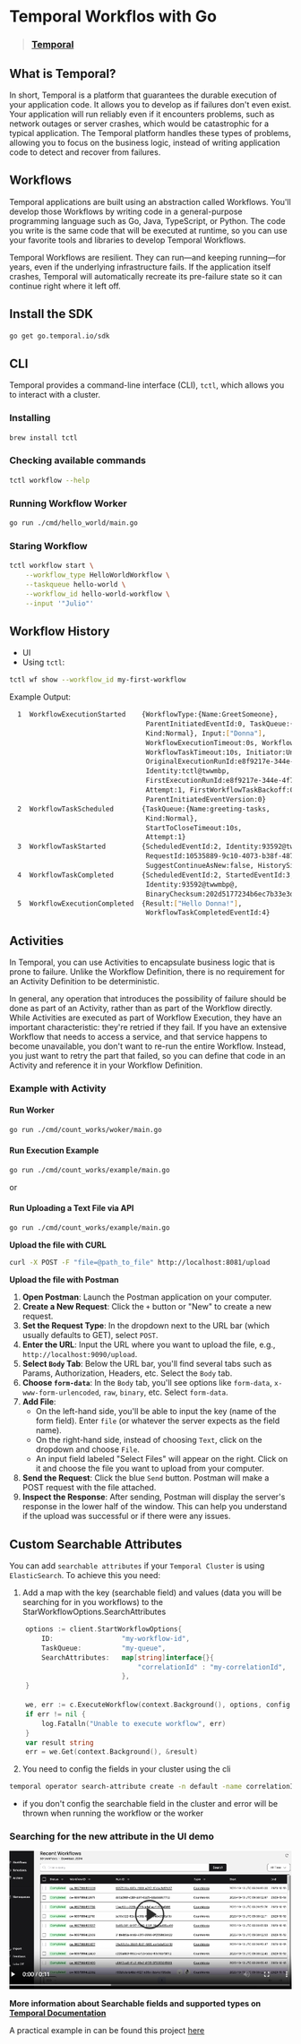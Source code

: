 # Temporal Workflos with Go
> ### [Temporal](https://temporal.io/)

## What is Temporal?
In short, Temporal is a platform that guarantees the durable execution of your application code. It allows you to develop as if failures don't even exist. Your application will run reliably even if it encounters problems, such as network outages or server crashes, which would be catastrophic for a typical application. The Temporal platform handles these types of problems, allowing you to focus on the business logic, instead of writing application code to detect and recover from failures.

## Workflows
Temporal applications are built using an abstraction called Workflows. You'll develop those Workflows by writing code in a general-purpose programming language such as Go, Java, TypeScript, or Python. The code you write is the same code that will be executed at runtime, so you can use your favorite tools and libraries to develop Temporal Workflows.

Temporal Workflows are resilient. They can run—and keeping running—for years, even if the underlying infrastructure fails. If the application itself crashes, Temporal will automatically recreate its pre-failure state so it can continue right where it left off.

## Install the SDK
```bash
go get go.temporal.io/sdk
```

## CLI
Temporal provides a command-line interface (CLI), `tctl`, which allows you to interact with a cluster. 

### Installing 
```bash
brew install tctl
```

### Checking available commands
```bash
tctl workflow --help
```

### Running Workflow Worker
```bash
go run ./cmd/hello_world/main.go 
```

### Staring Workflow
```bash
tctl workflow start \
    --workflow_type HelloWorldWorkflow \
    --taskqueue hello-world \
    --workflow_id hello-world-workflow \
    --input '"Julio"'
```

## Workflow History
- UI
- Using `tctl`:
```bash
tctl wf show --workflow_id my-first-workflow
```

Example Output:
```bash
  1  WorkflowExecutionStarted    {WorkflowType:{Name:GreetSomeone},
                                  ParentInitiatedEventId:0, TaskQueue:{Name:greeting-tasks,
                                  Kind:Normal}, Input:["Donna"],
                                  WorkflowExecutionTimeout:0s, WorkflowRunTimeout:0s,
                                  WorkflowTaskTimeout:10s, Initiator:Unspecified,
                                  OriginalExecutionRunId:e8f9217e-344e-4f7b-98bc-7703bc8c7c76,
                                  Identity:tctl@twwmbp,
                                  FirstExecutionRunId:e8f9217e-344e-4f7b-98bc-7703bc8c7c76,
                                  Attempt:1, FirstWorkflowTaskBackoff:0s,
                                  ParentInitiatedEventVersion:0}
  2  WorkflowTaskScheduled       {TaskQueue:{Name:greeting-tasks,
                                  Kind:Normal},
                                  StartToCloseTimeout:10s,
                                  Attempt:1}
  3  WorkflowTaskStarted         {ScheduledEventId:2, Identity:93592@twwmbp@,
                                  RequestId:10535889-9c10-4073-b38f-4876bbae4db3,
                                  SuggestContinueAsNew:false, HistorySizeBytes:0}
  4  WorkflowTaskCompleted       {ScheduledEventId:2, StartedEventId:3,
                                  Identity:93592@twwmbp@,
                                  BinaryChecksum:202d5177234b6ec7b33e3de1b92f2f5f}
  5  WorkflowExecutionCompleted  {Result:["Hello Donna!"],
                                  WorkflowTaskCompletedEventId:4}
```

## Activities

In Temporal, you can use Activities to encapsulate business logic that is prone to failure. Unlike the Workflow Definition, there is no requirement for an Activity Definition to be deterministic.

In general, any operation that introduces the possibility of failure should be done as part of an Activity, rather than as part of the Workflow directly. While Activities are executed as part of Workflow Execution, they have an important characteristic: they're retried if they fail. If you have an extensive Workflow that needs to access a service, and that service happens to become unavailable, you don't want to re-run the entire Workflow. Instead, you just want to retry the part that failed, so you can define that code in an Activity and reference it in your Workflow Definition.

### Example with Activity

#### Run Worker
```bash
go run ./cmd/count_works/woker/main.go
```

#### Run Execution Example
```bash
go run ./cmd/count_works/example/main.go
```

or

#### Run Uploading a Text File via API
```bash
go run ./cmd/count_works/example/main.go
```

**Upload the file with CURL**
```bash
curl -X POST -F "file=@path_to_file" http://localhost:8081/upload
```

**Upload the file with Postman**

1. **Open Postman**: Launch the Postman application on your computer.
2. **Create a New Request**: Click the `+` button or "New" to create a new request.
3. **Set the Request Type**: In the dropdown next to the URL bar (which usually defaults to GET), select `POST`.
4. **Enter the URL**: Input the URL where you want to upload the file, e.g., `http://localhost:9090/upload`.
5. **Select `Body` Tab**: Below the URL bar, you'll find several tabs such as Params, Authorization, Headers, etc. Select the `Body` tab.
6. **Choose `form-data`**: In the `Body` tab, you'll see options like `form-data`, `x-www-form-urlencoded`, `raw`, `binary`, etc. Select `form-data`.
7. **Add File**: 
   - On the left-hand side, you'll be able to input the key (name of the form field). Enter `file` (or whatever the server expects as the field name).
   - On the right-hand side, instead of choosing `Text`, click on the dropdown and choose `File`.
   - An input field labeled "Select Files" will appear on the right. Click on it and choose the file you want to upload from your computer.
8. **Send the Request**: Click the blue `Send` button. Postman will make a POST request with the file attached.
9. **Inspect the Response**: After sending, Postman will display the server's response in the lower half of the window. This can help you understand if the upload was successful or if there were any issues.

## Custom Searchable Attributes

You can add `searchable attributes` if your `Temporal Cluster` is using `ElasticSearch`. To achieve this you need:

1. Add a map with the key (searchable field) and values (data you will be searching for in you workflows) to the StarWorkflowOptions.SearchAttributes
```go
    options := client.StartWorkflowOptions{
		ID:                 "my-workflow-id",
		TaskQueue:          "my-queue",
		SearchAttributes:   map[string]interface{}{
			                    "correlationId" : "my-correlationId",
                            },
	}

	we, err := c.ExecuteWorkflow(context.Background(), options, config.Workflow, args...)
	if err != nil {
		log.Fatalln("Unable to execute workflow", err)
	}
	var result string
	err = we.Get(context.Background(), &result)
```
2. You need to config the fields in your cluster using the cli
```bash
temporal operator search-attribute create -n default -name correlationId --type Keyword
```
   - if you don't config the searchable field in the cluster and error will be thrown when running the workflow or the worker

### Searching for the new attribute in the UI demo
[![Searching for the new attribute in the UI demo](./docs/media/searchable_attributes_ui.png)](./docs/media/searchable_attributes_ui.mov "Searching for the new attribute in the UI demo")

**More information about Searchable fields and supported types on [Temporal Documentation](https://docs.temporal.io/visibility#custom-search-attributes)**

A practical example in can be found this project [here](./internal/count_words)